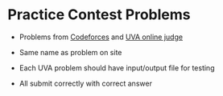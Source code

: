 <h1>Practice Contest Problems</h1>
<ul>
  <li><p>Problems from <a href="https://www.codeforces.com">Codeforces</a> and <a href="judge uva.onlinejudge.org">UVA online judge</a></p></li>
  <li><p>Same name as problem on site</p></li>
  <li><p>Each UVA problem should have input/output file for testing</p></li>
  <li><p>All submit correctly with correct answer</p></li>
</ul>
